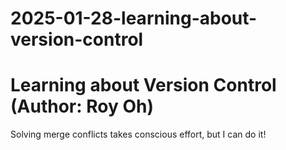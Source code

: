 # 2025-01-28-learning-about-version-control

# Learning about Version Control (Author: Roy Oh)
Solving merge conflicts takes conscious effort, but I can do it!
